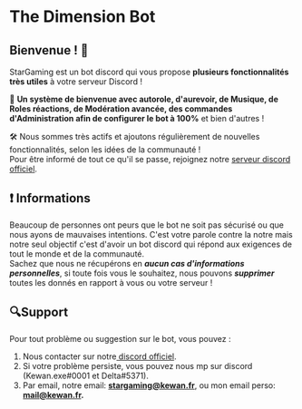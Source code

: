 # The Dimension Bot

## Bienvenue ! 💙

StarGaming est un bot discord qui vous propose **plusieurs fonctionnalités très utiles** à votre serveur Discord !

🚀 **Un système de bienvenue avec autorole, d'aurevoir, de Musique, de Roles réactions, de Modération avancée, des commandes d'Administration afin de configurer le bot à 100%** et bien d'autres !

🛠 Nous sommes très actifs et ajoutons régulièrement de nouvelles fonctionnalités, selon les idées de la communauté !  
Pour être informé de tout ce qu'il se passe, rejoignez notre [serveur discord officiel](https://discord.gg/AKTCEjQ).

## ❗ Informations

Beaucoup de personnes ont peurs que le bot ne soit pas sécurisé ou que nous ayons de mauvaises intentions. C'est votre parole contre la notre mais notre seul objectif c'est d'avoir un bot discord qui répond aux exigences de tout le monde et de la communauté.  
Sachez que nous ne récupérons en _**aucun cas d'informations personnelles**_, si toute fois vous le souhaitez, nous pouvons _**supprimer**_ toutes les donnés en rapport à vous ou votre serveur !

## 🔍Support

Pour tout problème ou suggestion sur le bot, vous pouvez :   
  
1. Nous contacter sur notre[ discord officiel](https://discord.gg/AKTCEjQ).  
2. Si votre problème persiste, vous pouvez nous mp sur discord \(Kewan.exe\#0001 et Delta\#5371\).  
3. Par email, notre email: **stargaming@kewan.fr**, ou mon email perso: **mail@kewan.fr.**



